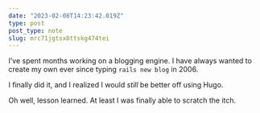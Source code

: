 ```yaml
---
date: "2023-02-08T14:23:42.019Z"
type: post 
post_type: note
slug: mrc71jgtsx8ttskg474tei
---
```

I’ve spent months working on a blogging engine. I have always wanted to create my own ever since typing `rails new blog` in 2006.

I finally did it, and I realized I would _still_ be better off using Hugo.

Oh well, lesson learned.  At least I was finally able to scratch the itch. 
